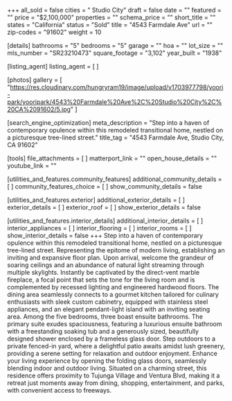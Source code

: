 +++
all_sold = false
cities = " Studio City"
draft = false
date = ""
featured = ""
price = "$2,100,000"
properties = ""
schema_price = ""
short_title = ""
states = "California"
status = "Sold"
title = "4543 Farmdale Ave"
url = ""
zip-codes = "91602"
weight = 10

[details]
bathrooms = "5"
bedrooms = "5"
garage = ""
hoa = ""
lot_size = ""
mls_number = "SR23210473"
square_footage = "3,102"
year_built = "1938"

[listing_agent]
listing_agent = [ ]

[photos]
gallery = [
  "https://res.cloudinary.com/hungryram19/image/upload/v1703977798/yoori-park/yooripark/4543%20Farmdale%20Ave%2C%20Studio%20City%2C%20CA%2091602/5.jpg"
]

[search_engine_optimization]
meta_description = "Step into a haven of contemporary opulence within this remodeled transitional home, nestled on a picturesque tree-lined street."
title_tag = "4543 Farmdale Ave, Studio City, CA 91602"

[tools]
file_attachments = [ ]
matterport_link = ""
open_house_details = ""
youtube_link = ""

[utilities_and_features.community_features]
additional_community_details = [ ]
community_features_choice = [ ]
show_community_details = false

[utilities_and_features.exterior]
additional_exterior_details = [ ]
exterior_details = [ ]
exterior_roof = [ ]
show_exterior_details = false

[utilities_and_features.interior_details]
additional_interior_details = [ ]
interior_appliances = [ ]
interior_flooring = [ ]
interior_rooms = [ ]
show_interior_details = false
+++
Step into a haven of contemporary opulence within this remodeled transitional home, nestled on a picturesque tree-lined street. Representing the epitome of modern living, establishing an inviting and expansive floor plan. Upon arrival, welcome the grandeur of soaring ceilings and an abundance of natural light streaming through multiple skylights. Instantly be captivated by the direct-vent marble fireplace, a focal point that sets the tone for the living room and is complemented by recessed lighting and engineered hardwood floors. The dining area seamlessly connects to a gourmet kitchen tailored for culinary enthusiasts with sleek custom cabinetry, equipped with stainless steel appliances, and an elegant pendant-light island with an inviting seating area. Among the five bedrooms, three boast ensuite bathrooms. The primary suite exudes spaciousness, featuring a luxurious ensuite bathroom with a freestanding soaking tub and a generously sized, beautifully designed shower enclosed by a frameless glass door. Step outdoors to a private fenced-in yard, where a delightful patio awaits amidst lush greenery, providing a serene setting for relaxation and outdoor enjoyment. Enhance your living experience by opening the folding glass doors, seamlessly blending indoor and outdoor living. Situated on a charming street, this residence offers proximity to Tujunga Village and Ventura Blvd, making it a retreat just moments away from dining, shopping, entertainment, and parks, with convenient access to freeways.